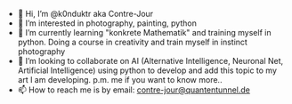 - 👋 Hi, I’m @k0nduktr aka Contre-Jour
- 👀 I’m interested in photography, painting, python
- 🌱 I’m currently learning "konkrete Mathematik" and training myself in python. Doing a course in creativity and train myself in instinct photography
- 💞️ I’m looking to collaborate on AI (Alternative Intelligence, Neuronal Net, Artificial Intelligence) using python to develop and add this topic to my art I am developing.
p.m. me if you want to know more.. 
- 📫 How to reach me is by email: contre-jour@quantentunnel.de

<!---
k0nduktr/k0nduktr is a ✨ special ✨ repository because its `README.md` (this file) appears on your GitHub profile.
You can click the Preview link to take a look at your changes.
--->
